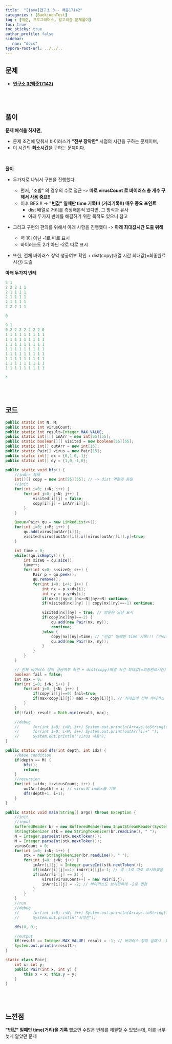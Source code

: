 ```yaml
---
title:  "[java]연구소 3 - 백준17142"
categories : [BaekjoonTest]
tag : [백준, 프로그래머스, 알고리즘 문제풀이]
toc: true
toc_sticky: true
author_profile: false
sidebar:
   nav: "docs"
typora-root-url: ../../..
---
```




## 문제

* **[연구소 3(백준17142)](https://www.acmicpc.net/problem/17142)**

<br><br>

## 풀이

**문제 해석을 하자면,**

* 문제 조건에 맞춰서 바이러스가 **"전부 장악한"** 시점의 시간을 구하는 문제이며,
* 이 시간의 **최소시간**을 구하는 문제이다.

<br>

**풀이**

* 두가지로 나눠서 구현을 진행했다.
  * 먼저, "조합" 의 경우의 수로 접근 -> **따로 virusCount 로 바이러스 총 개수 구해서 사용 중요!!**
  * 이후 BFS !! -> **"빈값" 일때만 time 기록!!! (거리기록!!) 매우 중요 포인트**
    * dist 배열로 거리를 측정해본적 있다면, 그 방식과 유사
    * 아래 두가지 반례를 해결하기 위한 목적도 있으니 참고

 * 그리고 구현의 편의를 위해서 아래 사항을 진행했다 -> **아래 최대값시간 도출 위해**
   * 벽 1이 아닌 -1로 따로 표시
   * 바이러스도 2가 아닌 -2로 따로 표시 

 * 또한, 전체 바이러스 장악 성공여부 확인 + dist(copy)배열 시간 최대값(=최종완료시간) 도출

**아래 두가지 반례**

```java
5 1
2 2 2 1 1
2 1 1 1 1
2 1 1 1 1
2 1 1 1 1
2 2 2 1 1

0

9 1
0 2 2 2 2 2 2 2 0
1 1 1 1 1 1 1 1 1
1 1 1 1 1 1 1 1 1
1 1 1 1 1 1 1 1 1
1 1 1 1 1 1 1 1 1
1 1 1 1 1 1 1 1 1
1 1 1 1 1 1 1 1 1
1 1 1 1 1 1 1 1 1
1 1 1 1 1 1 1 1 1

4
```


<br><br>

## 코드

```java
public static int N, M;
public static int virusCount;
public static int result=Integer.MAX_VALUE;
public static int[][] inArr = new int[55][55];
public static boolean[][] visited = new boolean[55][55];
public static int[] outArr = new int[15];
public static Pair[] virus = new Pair[15];
public static int[] dx = {0,1,0,-1};
public static int[] dy = {1,0,-1,0};

public static void bfs() {
    //inArr 복제
    int[][] copy = new int[55][55]; // -> dist 역할과 동일
    //init
    for(int i=0; i<N; i++) {
        for(int j=0; j<N; j++) {
            visited[i][j] = false;
            copy[i][j] = inArr[i][j];
        }
    }

    Queue<Pair> qu = new LinkedList<>();
    for(int i=0; i<M; i++) {
        qu.add(virus[outArr[i]]);
        visited[virus[outArr[i]].x][virus[outArr[i]].y]=true;
    }

    int time = 0;
    while(!qu.isEmpty()) {
        int sizeQ = qu.size();
        time++;
        for(int s=0; s<sizeQ; s++) {
            Pair p = qu.peek();
            qu.remove();
            for(int i=0; i<4; i++) {
                int nx = p.x+dx[i];
                int ny = p.y+dy[i];
                if(nx<0||ny<0||nx>=N||ny>=N) continue;
                if(visited[nx][ny] || copy[nx][ny]==-1) continue;

                visited[nx][ny] = true; // 방문은 일단 표시
                if(copy[nx][ny]==-2) {
                    qu.add(new Pair(nx, ny));
                    continue;
                }else {
                    copy[nx][ny]=time; // "빈값" 일때만 time 기록!!! (거리기록!!) 매우 중요 포인트
                    qu.add(new Pair(nx, ny));					
                }
            }
        }
    }

    // 전체 바이러스 장악 성공여부 확인 + dist(copy)배열 시간 최대값(=최종완료시간) 도출
    boolean fail = false; 
    int max = 0;
    for(int i=0; i<N; i++) {
        for(int j=0; j<N; j++) {
            if(copy[i][j]==0) fail=true;
            if(max<copy[i][j]) max = copy[i][j]; // 최대값이 전부 바이러스 전파 완료한 시간
        }
    }
    if(!fail) result = Math.min(result, max);

    //debug
    //		for(int i=0; i<N; i++) System.out.println(Arrays.toString(copy[i]));
    //		for(int i=0; i<M; i++) System.out.print(outArr[i]+" ");
    //		System.out.println("virus 사용");
}

public static void dfs(int depth, int idx) {
    //base condition
    if(depth == M) {
        bfs();
        return;
    }
    //recursion
    for(int i=idx; i<virusCount; i++) {
        outArr[depth] = i; // virus의 index를 기록
        dfs(depth+1, i+1);
    }
}

public static void main(String[] args) throws Exception {
    //init
    //input
    BufferedReader br = new BufferedReader(new InputStreamReader(System.in));
    StringTokenizer stk = new StringTokenizer(br.readLine(), " ");
    N = Integer.parseInt(stk.nextToken());
    M = Integer.parseInt(stk.nextToken());
    virusCount = 0;
    for(int i=0; i<N; i++) {
        stk = new StringTokenizer(br.readLine(), " ");
        for(int j=0; j<N; j++) {
            inArr[i][j] = Integer.parseInt(stk.nextToken());
            if(inArr[i][j]==1) inArr[i][j]=-1; // 벽 -1로 따로 표시하겠음
            if(inArr[i][j] == 2) {
                virus[virusCount++] = new Pair(i,j);
                inArr[i][j] = -2; // 바이러스도 보기편하게 -2로 변경
            }
        }
    }
    //run
    //debug
    //		for(int i=0; i<N; i++) System.out.println(Arrays.toString(inArr[i]));
    //		System.out.println("시작전");

    dfs(0, 0);

    //output
    if(result == Integer.MAX_VALUE) result = -1; // 바이러스 장악 실패시 -1
    System.out.println(result);
}

static class Pair{
    int x; int y;
    public Pair(int x, int y) {
        this.x = x; this.y = y;
    }
}
```

<br>**<br>**

## **느낀점**

**"빈값" 일때만 time(거리)을 기록** 했으면 수많은 반례를 해결할 수 있었는데, 이를 너무 늦게 알았던 문제
